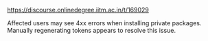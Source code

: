 https://discourse.onlinedegree.iitm.ac.in/t/169029

Affected users may see 4xx errors when installing private packages. Manually regenerating tokens appears to resolve this issue.